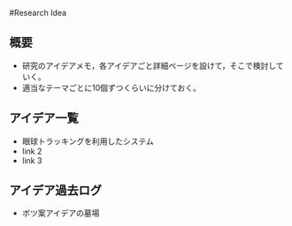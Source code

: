 #Research Idea

## 概要

* 研究のアイデアメモ，各アイデアごと詳細ページを設けて，そこで検討していく。
* 適当なテーマごとに10個ずつくらいに分けておく。

## アイデア一覧

* 眼球トラッキングを利用したシステム
* link 2
* link 3

## アイデア過去ログ
* ボツ案アイデアの墓場